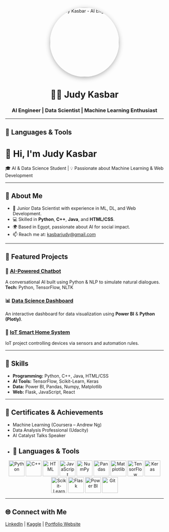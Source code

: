 


<p align="center">
  <img src="[https://raw.githubusercontent.com/judykasbar/judykasbar/main/ai_engineer.jpg](https://www.google.com/url?sa=i&url=https%3A%2F%2Fflatironschool.com%2Fblog%2Fsoftware-engineering-in-the-age-of-ai%2F&psig=AOvVaw3gSEUzoEtYOyEYAZK-rmTi&ust=1761423995243000&source=images&cd=vfe&opi=89978449&ved=0CBUQjRxqFwoTCLCu_u_VvZADFQAAAAAdAAAAABAE)" 
       alt="Judy Kasbar - AI Engineer" 
       width="220" 
       style="border-radius: 50%; box-shadow: 0 4px 15px rgba(0,0,0,0.3);">
</p>

<h1 align="center">👩‍💻 Judy Kasbar</h1>
<h3 align="center">AI Engineer | Data Scientist | Machine Learning Enthusiast</h3>

---
## 🧰 Languages & Tools
# 👋 Hi, I'm Judy Kasbar  
🎓 AI & Data Science Student | 💡 Passionate about Machine Learning & Web Development  

---

## 🧠 About Me  
- 🎯 Junior Data Scientist with experience in ML, DL, and Web Development.  
- 💻 Skilled in **Python**, **C++**, **Java**, and **HTML/CSS**.  
- 🌍 Based in Egypt, passionate about AI for social impact.  
- 📫 Reach me at: [kasbarjudy@gmail.com](mailto:kasbarjudy@gmail.com)

---

## 🚀 Featured Projects  

### 🤖 [AI-Powered Chatbot](https://github.com/username/chatbot)
A conversational AI built using Python & NLP to simulate natural dialogues.  
**Tech:** Python, TensorFlow, NLTK

### 📊 [Data Science Dashboard](https://github.com/username/data-dashboard)
An interactive dashboard for data visualization using **Power BI** & **Python (Plotly)**.  

### 🧩 [IoT Smart Home System](https://github.com/username/iot-system)
IoT project controlling devices via sensors and automation rules.  

---

## 🧰 Skills
- **Programming:** Python, C++, Java, HTML/CSS  
- **AI Tools:** TensorFlow, Scikit-Learn, Keras  
- **Data:** Power BI, Pandas, Numpy, Matplotlib  
- **Web:** Flask, JavaScript, React  

---

## 🏅 Certificates & Achievements  
- Machine Learning (Coursera – Andrew Ng)  
- Data Analysis Professional (Udacity)  
- AI Catalyst Talks Speaker
- ## 🧰 Languages & Tools

<p align="center">
  <!-- Programming Languages -->
  <img src="https://cdn.jsdelivr.net/gh/devicons/devicon/icons/python/python-original.svg" alt="Python" width="50" height="50"/>
  <img src="https://cdn.jsdelivr.net/gh/devicons/devicon/icons/cplusplus/cplusplus-original.svg" alt="C++" width="50" height="50"/>
  <img src="https://cdn.jsdelivr.net/gh/devicons/devicon/icons/html5/html5-original.svg" alt="HTML" width="50" height="50"/>
  <img src="https://cdn.jsdelivr.net/gh/devicons/devicon/icons/javascript/javascript-original.svg" alt="JavaScript" width="50" height="50"/>

  <!-- Data Science Tools -->
  <img src="https://cdn.jsdelivr.net/gh/devicons/devicon/icons/numpy/numpy-original.svg" alt="NumPy" width="50" height="50"/>
  <img src="https://cdn.jsdelivr.net/gh/devicons/devicon/icons/pandas/pandas-original.svg" alt="Pandas" width="50" height="50"/>
  <img src="https://cdn.jsdelivr.net/gh/devicons/devicon/icons/matplotlib/matplotlib-original.svg" alt="Matplotlib" width="50" height="50"/>

  <!-- AI & ML Frameworks -->
  <img src="https://cdn.jsdelivr.net/gh/devicons/devicon/icons/tensorflow/tensorflow-original.svg" alt="TensorFlow" width="50" height="50"/>
  <img src="https://cdn.jsdelivr.net/gh/devicons/devicon/icons/keras/keras-original.svg" alt="Keras" width="50" height="50"/>
  <img src="https://cdn.jsdelivr.net/gh/devicons/devicon/icons/scikitlearn/scikitlearn-original.svg" alt="Scikit-Learn" width="50" height="50"/>

  <!-- Web Framework -->
  <img src="https://cdn.jsdelivr.net/gh/devicons/devicon/icons/flask/flask-original.svg" alt="Flask" width="50" height="50"/>

  <!-- Data Visualization / BI -->
  <img src="https://cdn.jsdelivr.net/gh/devicons/devicon/icons/powerbi/powerbi-original.svg" alt="Power BI" width="50" height="50"/>

  <!-- Tools -->
  <img src="https://cdn.jsdelivr.net/gh/devicons/devicon/icons/git/git-original.svg" alt="Git" width="50" height="50"/>
</p>


---

## 🌐 Connect with Me  
[LinkedIn](https://linkedin.com/in/judykasbar) | [Kaggle](https://kaggle.com/) | [Portfolio Website](https://judykasbar.github.io/)
